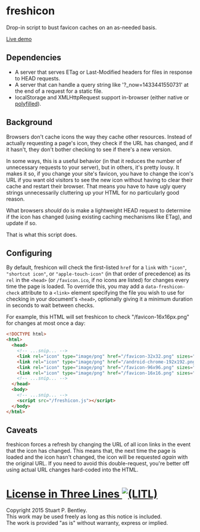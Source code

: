 # freshicon

Drop-in script to bust favicon caches on an as-needed basis.

[Live demo](http://tilde.works/~spb/freshicon/index.html)

## Dependencies

- A server that serves ETag or Last-Modified headers for files in response to
  HEAD requests.
- A server that can handle a query string like '?_now=1433441550731' at the end
  of a request for a static file.
- localStorage and XMLHttpRequest support in-browser (either native or
  [polyfilled][1]).

[1]: https://github.com/inexorabletash/polyfill/blob/master/obsolete/storage.js

## Background

Browsers don't cache icons the way they cache other resources. Instead of
actually requesting a page's icon, they check if the URL has changed, and if
it hasn't, they don't bother checking to see if there's a new version.

In some ways, this is a useful behavior (in that it reduces the number of
unnecessary requests to your server), but in others, it's pretty lousy. It
makes it so, if you change your site's favicon, you have to change the icon's
URL if you want old visitors to see the new icon without having to clear their
cache and restart their browser. That means you have to have ugly query strings
unnecessarily cluttering up your HTML for no particularly good reason.

What browsers *should* do is make a lightweight HEAD request to determine if
the icon has changed (using existing caching mechanisms like ETag), and update
if so.

That is what this script does.

## Configuring

By default, freshicon will check the first-listed `href` for a `link` with
`"icon"`, `"shortcut icon"`, or `"apple-touch-icon"` (in that order of
precedence) as its `rel` in the `<head>` (or `/favicon.ico`, if no icons are
listed) for changes every time the page is loaded. To override this, you may
add a `data-freshicon-check` attribute to a `<link>` element specifying the
file you wish to use for checking in your document's `<head>`, optionally
giving it a minimum duration in seconds to wait between checks.

For example, this HTML will set freshicon to check "/favicon-16x16px.png" for
changes at most once a day:

```html
<!DOCTYPE html>
<html>
  <head>
    <!-- ...snip... -->
    <link rel="icon" type="image/png" href="/favicon-32x32.png" sizes="32x32">
    <link rel="icon" type="image/png" href="/android-chrome-192x192.png" sizes="192x192">
    <link rel="icon" type="image/png" href="/favicon-96x96.png" sizes="96x96">
    <link rel="icon" type="image/png" href="/favicon-16x16.png" sizes="16x16" data-freshicon-check="86400">
    <!-- ...snip... -->
  </head>
  <body>
    <!-- ...snip... -->
    <script src="/freshicon.js"></script>
  </body>
</html>
```

## Caveats

freshicon forces a refresh by changing the URL of all icon links in the event
that the icon has changed. This means that, the next time the page is loaded
and the icon hasn't changed, the icon will be requested *again* with the
original URL. If you need to avoid this double-request, you're better off
using actual URL changes hard-coded into the HTML.

# [License in Three Lines ![(LITL)](https://litl-license.org/logo.svg)][LITL]

[LITL]: https://litl-license.org

Copyright 2015 Stuart P. Bentley.<br>
This work may be used freely as long as this notice is included.<br>
The work is provided "as is" without warranty, express or implied.
